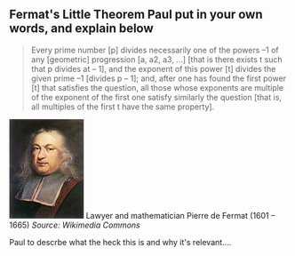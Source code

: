 ## Fermat's Little Theorem ****Paul put in your own words, and explain below****

>Every prime number [p] divides necessarily one of the powers –1 of any [geometric] progression [a, a2, a3, ...] [that is there exists t such that p divides at – 1], and the exponent of this power [t] divides the given prime –1 [divides p – 1]; and, after one has found the first power [t] that satisfies the question, all those whose exponents are multiple of the exponent of the first one satisfy similarly the question [that is, all multiples of the first t have the same property].


![.guides/img/Fermat](.guides/img/Fermat.jpg)
Lawyer and mathematician Pierre de Fermat (1601 – 1665) 
*Source: Wikimedia Commons*

Paul to descrbe what the heck this is and why it's relevant....

